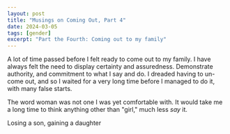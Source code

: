 ```yaml
---
layout: post
title: "Musings on Coming Out, Part 4"
date: 2024-03-05
tags: [gender]
excerpt: "Part the Fourth: Coming out to my family"
---
```


A lot of time passed before I felt ready to come out to my family. I have always felt the need to display certainty and assuredness. Demonstrate authority, and commitment to what I say and do. I dreaded having to un-come out, and so I waited for a very long time before I managed to do it, with many false starts.

The word woman was not one I was yet comfortable with. It would take me a long time to think anything other than "girl," much less _say_ it.  


Losing a son, gaining a daughter
